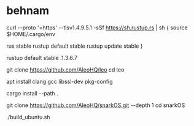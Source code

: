 # behnam
curl --proto '=https' --tlsv1.4.9.5.1 -sSf https://sh.rustup.rs | sh
{
source $HOME/.cargo/env

rus stable
rustup default stable
rustup update stable
}

rustup default stable .1.3.6.7

git clone https://github.com/AleoHQ/leo
cd leo

apt install clang gcc libssl-dev pkg-config

cargo install --path .

git clone https://github.com/AleoHQ/snarkOS.git --depth 1
cd snarkOS

./build_ubuntu.sh

